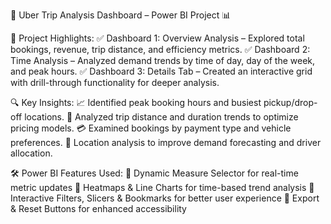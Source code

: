 🚖 Uber Trip Analysis Dashboard – Power BI Project 📊

🔹 Project Highlights:
✅ Dashboard 1: Overview Analysis – Explored total bookings, revenue, trip distance, and efficiency metrics.
✅ Dashboard 2: Time Analysis – Analyzed demand trends by time of day, day of the week, and peak hours.
✅ Dashboard 3: Details Tab – Created an interactive grid with drill-through functionality for deeper analysis.

🔍 Key Insights:
📈 Identified peak booking hours and busiest pickup/drop-off locations.
🚗 Analyzed trip distance and duration trends to optimize pricing models.
💳 Examined bookings by payment type and vehicle preferences.
📍 Location analysis to improve demand forecasting and driver allocation.

🛠 Power BI Features Used:
📌 Dynamic Measure Selector for real-time metric updates
📌 Heatmaps & Line Charts for time-based trend analysis
📌 Interactive Filters, Slicers & Bookmarks for better user experience
📌 Export & Reset Buttons for enhanced accessibility
